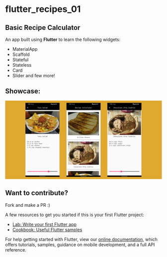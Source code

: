 # flutter_recipes_01

## Basic Recipe Calculator
An app built using **Flutter** to learn the following widgets:
- MaterialApp
- Scaffold
- Stateful
- Stateless
- Card
- Slider and few more!

## Showcase:
<img width="600" alt="sampleimages" src="https://raw.githubusercontent.com/vinaytiparadi/flutter_recipes_01/main/assets/showcase.png">

## Want to contribute?

Fork and make a PR :)

A few resources to get you started if this is your first Flutter project:

- [Lab: Write your first Flutter app](https://flutter.dev/docs/get-started/codelab)
- [Cookbook: Useful Flutter samples](https://flutter.dev/docs/cookbook)

For help getting started with Flutter, view our
[online documentation](https://flutter.dev/docs), which offers tutorials,
samples, guidance on mobile development, and a full API reference.
